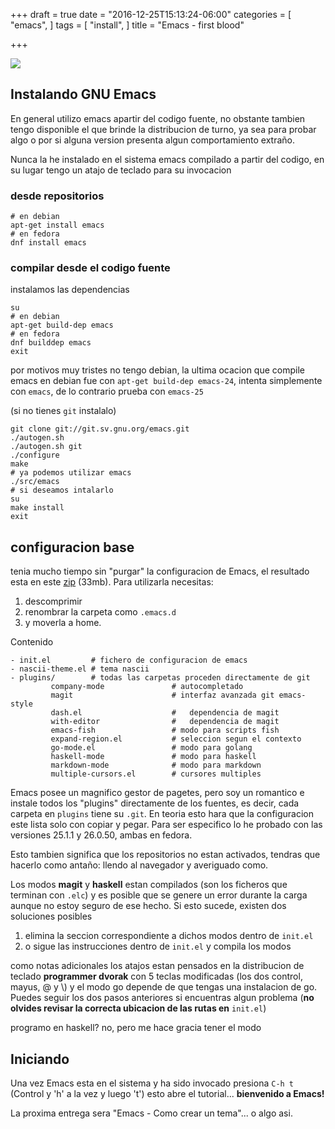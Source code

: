 +++
draft = true
date = "2016-12-25T15:13:24-06:00"
categories = [
  "emacs",
]
tags = [
  "install",
]
title = "Emacs - first blood"

+++

![](../first-blood.jpg)

## Instalando GNU Emacs

En general utilizo emacs apartir del codigo fuente, no obstante tambien tengo
disponible el que brinde la distribucion de turno, ya sea para probar algo o por
si alguna version presenta algun comportamiento extraño.

Nunca la he instalado en el sistema emacs compilado a partir del codigo, en su
lugar tengo un atajo de teclado para su invocacion

### desde repositorios

    # en debian
    apt-get install emacs
    # en fedora
    dnf install emacs

### compilar desde el codigo fuente

instalamos las dependencias

    su
    # en debian
    apt-get build-dep emacs
    # en fedora
    dnf builddep emacs
    exit

por motivos muy tristes no tengo debian, la ultima ocacion que compile
emacs en debian fue con `apt-get build-dep emacs-24`, intenta simplemente con
`emacs`, de lo contrario prueba con `emacs-25`

(si no tienes `git` instalalo)

    git clone git://git.sv.gnu.org/emacs.git
    ./autogen.sh
    ./autogen.sh git
    ./configure
    make
    # ya podemos utilizar emacs
    ./src/emacs
    # si deseamos intalarlo
    su
    make install
    exit

## configuracion base

tenia mucho tiempo sin "purgar" la configuracion de Emacs, el resultado esta en
este [zip](../emacs-config.zip) (33mb). Para utilizarla necesitas:

1. descomprimir
2. renombrar la carpeta como `.emacs.d`
3. y moverla a home.

Contenido

    - init.el         # fichero de configuracion de emacs
    - nascii-theme.el # tema nascii
    - plugins/        # todas las carpetas proceden directamente de git
             company-mode               # autocompletado
             magit                      # interfaz avanzada git emacs-style
             dash.el                    #   dependencia de magit
             with-editor                #   dependencia de magit
             emacs-fish                 # modo para scripts fish
             expand-region.el           # seleccion segun el contexto
             go-mode.el                 # modo para golang
             haskell-mode               # modo para haskell
             markdown-mode              # modo para markdown
             multiple-cursors.el        # cursores multiples

Emacs posee un magnifico gestor de pagetes, pero soy un romantico e instale
todos los "plugins" directamente de los fuentes, es decir, cada carpeta en
`plugins` tiene su `.git`. En teoria esto hara que la configuracion este lista
solo con copiar y pegar. Para ser especifico lo he probado con las versiones
25.1.1 y 26.0.50, ambas en fedora.

Esto tambien significa que los repositorios no estan activados, tendras que
hacerlo como antaño: llendo al navegador y averiguado como.

Los modos **magit** y **haskell** estan compilados (son los ficheros que
terminan con `.elc`) y es posible que se genere un error durante la carga aunque
no estoy seguro de ese hecho. Si esto sucede, existen dos soluciones posibles

1. elimina la seccion correspondiente a dichos modos dentro de `init.el`
2. o sigue las instrucciones dentro de `init.el` y compila los modos

como notas adicionales los atajos estan pensados en la distribucion de teclado
**programmer dvorak**  con 5 teclas modificadas (los dos control, mayus, @ y \\)
y el modo go depende de que tengas una instalacion de go. Puedes seguir los dos
pasos anteriores si encuentras algun problema (**no olvides revisar la correcta
ubicacion de las rutas en** `init.el`)

programo en haskell? no, pero me hace gracia tener el modo

## Iniciando

Una vez Emacs esta en el sistema y ha sido invocado presiona `C-h t` (Control y
'h' a la vez y luego 't') esto abre el tutorial... **bienvenido a Emacs!**

La proxima entrega sera "Emacs - Como crear un tema"... o algo asi.

